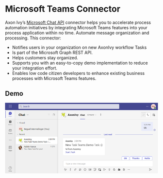 # Microsoft Teams Connector

Axon Ivy’s [Microsoft Chat API](https://learn.microsoft.com/en-us/graph/api/resources/chat?view=graph-rest-1.0)
connector helps you to accelerate process automation initiatives by integrating
Microsoft Teams features into your process application within no time.
Automate message organization and processing. This connector:

- Notifies users in your organization on new AxonIvy workflow Tasks
- Is part of the Microsoft Graph REST API.
- Helps customers stay organized.
- Supports you with an easy-to-copy demo implementation to reduce your
  integration effort.
- Enables low code citizen developers to enhance existing business processes
  with Microsoft Teams features.

## Demo

![demo-mail](doc/img/teams-notification-chat.png)


